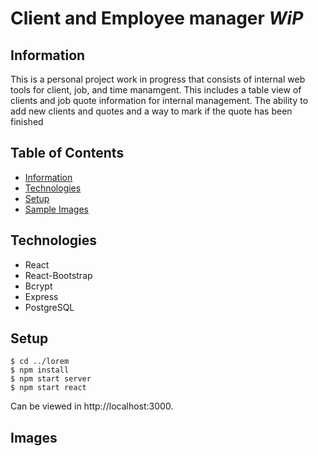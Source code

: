 # Client and Employee manager *WiP*

## Information
This is a personal project work in progress that consists of internal web tools for client, job, and time manamgent. This includes a table view of clients and job quote information for internal management. The ability to add new clients and quotes and a way to mark if the quote has been finished

## Table of Contents
- [Information](https://github.com/VisilyRomani/Info_Manager/blob/main/README.md#information)
- [Technologies](https://github.com/VisilyRomani/Info_Manager/blob/main/README.md#technologies)
- [Setup](https://github.com/VisilyRomani/sprouts-control-center/blob/main/README.md#setup)
- [Sample Images](https://github.com/VisilyRomani/sprouts-control-center/blob/main/README.md#images)

## Technologies
- React 
- React-Bootstrap 
- Bcrypt 
- Express 
- PostgreSQL 

## Setup
```
$ cd ../lorem
$ npm install
$ npm start server
$ npm start react
```
Can be viewed in http://localhost:3000.
## Images

